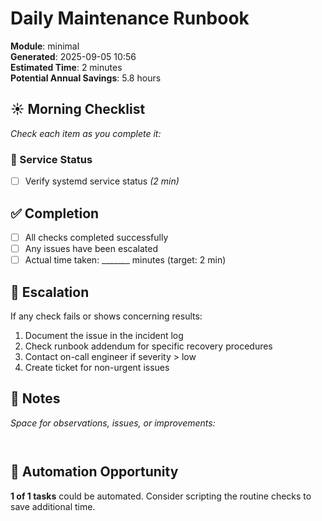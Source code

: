 # Daily Maintenance Runbook

**Module**: minimal  
**Generated**: 2025-09-05 10:56  
**Estimated Time**: 2 minutes  
**Potential Annual Savings**: 5.8 hours  

## ☀️ Morning Checklist

*Check each item as you complete it:*

### 🔧 Service Status

- [ ] Verify systemd service status *(2 min)*

## ✅ Completion

- [ ] All checks completed successfully
- [ ] Any issues have been escalated
- [ ] Actual time taken: _______ minutes (target: 2 min)

## 🚨 Escalation

If any check fails or shows concerning results:
1. Document the issue in the incident log
2. Check runbook addendum for specific recovery procedures
3. Contact on-call engineer if severity > low
4. Create ticket for non-urgent issues

## 📝 Notes

*Space for observations, issues, or improvements:*
```


```

## 🤖 Automation Opportunity

**1 of 1 tasks** could be automated.
Consider scripting the routine checks to save additional time.
